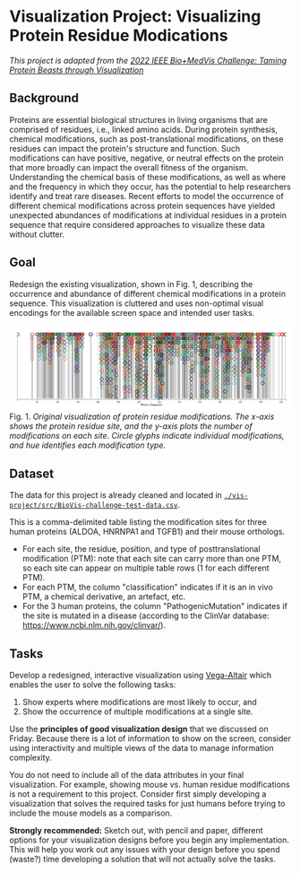 # Visualization Project: Visualizing Protein Residue Modications 

*This project is adapted from the [2022 IEEE Bio+MedVis Challenge: Taming Protein Beasts through Visualization](http://biovis.net/2022/biovisChallenges_vis/)*

## Background 

Proteins are essential biological structures in living organisms that are comprised of residues, i.e., linked amino acids.  During protein synthesis, chemical modifications, such as post-translational modifications, on these residues can impact the protein's structure and function. Such modifications can have positive, negative, or neutral effects on the protein that more broadly can impact the overall fitness of the organism. Understanding the chemical basis of these modifications, as well as where and the frequency in which they occur, has the potential to help researchers identify and treat rare diseases. Recent efforts to model the occurrence of different chemical modifications across protein sequences have yielded unexpected abundances of modifications at individual residues in a protein sequence that require considered approaches to visualize these data without clutter. 

## Goal 

Redesign the existing visualization, shown in Fig. 1, describing the occurrence and abundance of different chemical modifications in a protein sequence. This visualization is cluttered and uses non-optimal visual encodings for the available screen space and intended user tasks. 

![Fig. 1](./src/fig2_overplot.png) Fig. 1. *Original visualization of protein residue modifications. The x-axis shows the protein residue site, and the y-axis plots the number of modifications on each site. Circle glyphs indicate individual modifications, and hue identifies each modification type.*

## Dataset 

The data for this project is already cleaned and located in [`./vis-project/src/BioVis-challenge-test-data.csv`](vis-project/src/BioVis-challenge-test-data.csv).

This is a comma-delimited table listing the modification sites for three human proteins (ALDOA, HNRNPA1 and TGFB1) and their mouse orthologs.

* For each site,  the residue, position, and type of posttranslational modification (PTM): note that each site can carry more than one PTM, so each site can appear on multiple table rows (1 for each different PTM).
* For each PTM, the column "classification" indicates if it is an in vivo PTM, a chemical derivative, an artefact, etc.
* For the 3 human proteins, the column "PathogenicMutation" indicates if the site is mutated in a disease (according to the ClinVar database: https://www.ncbi.nlm.nih.gov/clinvar/).


## Tasks 

Develop a redesigned, interactive visualization using [Vega-Altair](https://altair-viz.github.io/index.html) which enables the user to solve the following tasks:
1. Show experts where modifications are most likely to occur, and 
2. Show the occurrence of multiple modifications at a single site. 

Use the **principles of good visualization design** that we discussed on Friday. Because there is a lot of information to show on the screen, consider using interactivity and multiple views of the data to manage information complexity. 

You do not need to include all of the data attributes in your final visualization. For example, showing mouse vs. human residue modifications is not a requirement to this project. Consider first simply developing a visualization that solves the required tasks for just humans before trying to include the mouse models as a comparison. 

**Strongly recommended:** Sketch out, with pencil and paper, different options for your visualization designs before you begin any implementation. This will help you work out any issues with your design before you spend (waste?) time developing a solution that will not actually solve the tasks.  